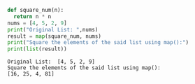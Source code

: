 ```python
def square_num(n):
  return n * n
nums = [4, 5, 2, 9]
print("Original List: ",nums)
result = map(square_num, nums)
print("Square the elements of the said list using map():")
print(list(result))
```

    Original List:  [4, 5, 2, 9]
    Square the elements of the said list using map():
    [16, 25, 4, 81]
    


```python

```


```python

```
